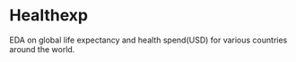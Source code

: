 # Healthexp
EDA on global life expectancy and health spend(USD) for various countries around the world.
